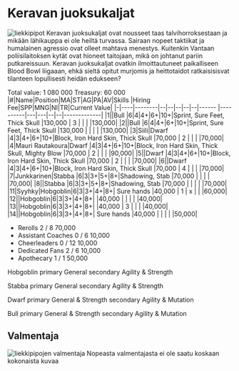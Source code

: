 # Keravan juoksukaljat
![liekkipipot](/siteTexts/blogEntries/1/image.png)
Keravan juoksukaljat ovat nousseet taas talvihorroksestaan ja mikään lähikauppa ei ole heiltä turvassa. Sairaan nopeet taktiikat ja humalainen agressio ovat olleet mahtava menestys. Kuitenkin Vantaan poliisilaitoksen kytät ovat hioneet taitojaan, mikä on johtanut pariin putkareissuun. Keravan juoksukaljat ovatkin ilmoittautuneet paikalliseen Blood Bowl liigaaan, ehkä sieltä opitut murjomis ja heittotaidot ratkaisisisvat tilanteen lopullisesti heidän edukseen?

Total value: 1 080 000  Treasury: 60 000
|#|Name|Position|MA|ST|AG|PA|AV|Skills                                           |Hiring Fee|SPP|MNG|NI|TR|Current Value|
|-|----|--------|--|--|--|--|--|------                                           |----------|---|---|--|--|-------------|
|1||Bull     |6|4|4+|6+|10+|Sprint, Sure Feet, Thick Skull                       |130,000   | 3 |  | | |130,000|
|2||Bull     |6|4|4+|6+|10+|Sprint, Sure Feet, Thick Skull                       |130,000   |  |  | | |130,000|
|3|Siili|Dwarf    |4|3|4+|6+|10+|Block, Iron Hard Skin, Thick Skull              |70,000    | 2 |  | | |70,000|
|4|Mauri Rautakoura|Dwarf    |4|3|4+|6+|10+|Block, Iron Hard Skin, Thick Skull, Mighty Blow  |70,000    | 2 |  | | |90,000|
|5||Dwarf    |4|3|4+|6+|10+|Block, Iron Hard Skin, Thick Skull                   |70,000    | 2 |  | | |70,000|
|6||Dwarf    |4|3|4+|6+|10+|Block, Iron Hard Skin, Thick Skull                   |70,000    | 4 |  | | |70,000|
|7|Junkkarinen|Stabba   |6|3|3+|5+|8+|Shadowing, Stab                            |70,000    | |  | | |70,000|
|8||Stabba   |6|3|3+|5+|8+|Shadowing, Stab                                       |70,000    |  |  | | |70,000|
|11|Syyhky|Hobgoblin|6|3|3+|4+|8+| Sure hands                                    |40,000    | 1 | x | | |60,000|
|12||Hobgoblin|6|3|3+|4+|8+|                                                     |40,000    |  |  | | |40,000|
|13||Hobgoblin|6|3|3+|4+|8+|                                                     |40,000    | 3 |  | | |40,000|
|14||Hobgoblin|6|3|3+|4+|8+| Sure hands                                          |40,000    |  |  | | |50,000|

- Rerolls 	2 / 8 	70,000 	
- Assistant Coaches 	0 / 6 	10,000 	
- Cheerleaders 	0 / 12 	10,000 	
- Dedicated Fans 	2 / 6 	10,000 	
- Apothecary 	1 / 1 	50,000 	


Hobgoblin primary General secondary Agility & Strength

Stabba primary General secondary Agility & Strength

Dwarf primary General & Strength secondary Agility & Mutation

Bull primary General & Strength secondary Agility & Mutation

## Valmentaja 
![liekkipipojen valmentaja](/siteTexts/blogEntries/1/image-1.png)
Nopeasta valmentajasta ei ole saatu koskaan kokonaista kuvaa

